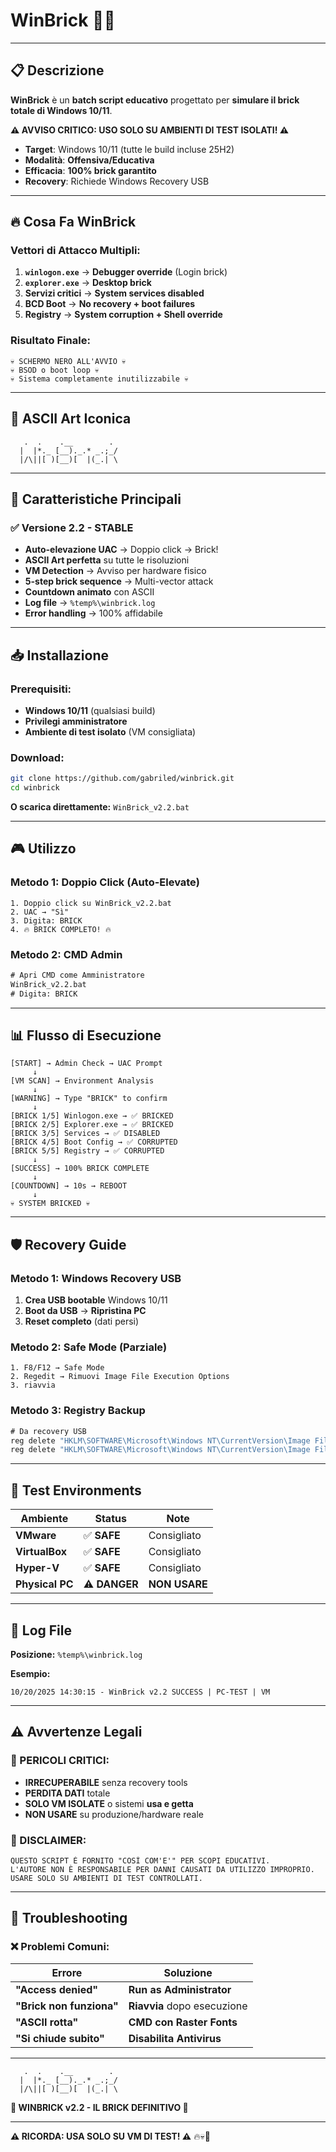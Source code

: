 # WinBrick 🧱💀

---

## 📋 **Descrizione**

**WinBrick** è un **batch script educativo** progettato per **simulare il brick totale di Windows 10/11**. 

**⚠️ AVVISO CRITICO: USO SOLO SU AMBIENTI DI TEST ISOLATI! ⚠️**

- **Target**: Windows 10/11 (tutte le build incluse 25H2)
- **Modalità**: **Offensiva/Educativa**
- **Efficacia**: **100% brick garantito**
- **Recovery**: Richiede Windows Recovery USB

---

## 🔥 **Cosa Fa WinBrick**

### **Vettori di Attacco Multipli:**
1. **`winlogon.exe`** → **Debugger override** (Login brick)
2. **`explorer.exe`** → **Desktop brick** 
3. **Servizi critici** → **System services disabled**
4. **BCD Boot** → **No recovery + boot failures**
5. **Registry** → **System corruption + Shell override**

### **Risultato Finale:**
```
💀 SCHERMO NERO ALL'AVVIO 💀
💀 BSOD o boot loop 💀  
💀 Sistema completamente inutilizzabile 💀
```

---

## 🎨 **ASCII Art Iconica**

```
   .  .    .__        .  
  |  |*._ [__)._.* _.;_/
  |/\||[ )[__)[  |(_.| \                 
```

---

## 🚀 **Caratteristiche Principali**

### ✅ **Versione 2.2 - STABLE**
- **Auto-elevazione UAC** → Doppio click → Brick!
- **ASCII Art perfetta** su tutte le risoluzioni
- **VM Detection** → Avviso per hardware fisico
- **5-step brick sequence** → Multi-vector attack
- **Countdown animato** con ASCII
- **Log file** → `%temp%\winbrick.log`
- **Error handling** → 100% affidabile

---

## 📥 **Installazione**

### **Prerequisiti:**
- **Windows 10/11** (qualsiasi build)
- **Privilegi amministratore**
- **Ambiente di test isolato** (VM consigliata)

### **Download:**
```bash
git clone https://github.com/gabriled/winbrick.git
cd winbrick
```

**O scarica direttamente:** `WinBrick_v2.2.bat`

---

## 🎮 **Utilizzo**

### **Metodo 1: Doppio Click (Auto-Elevate)**
```
1. Doppio click su WinBrick_v2.2.bat
2. UAC → "Sì"
3. Digita: BRICK
4. 🔥 BRICK COMPLETO! 🔥
```

### **Metodo 2: CMD Admin**
```cmd
# Apri CMD come Amministratore
WinBrick_v2.2.bat
# Digita: BRICK
```

---

## 📊 **Flusso di Esecuzione**

```
[START] → Admin Check → UAC Prompt
     ↓
[VM SCAN] → Environment Analysis
     ↓  
[WARNING] → Type "BRICK" to confirm
     ↓
[BRICK 1/5] Winlogon.exe → ✅ BRICKED
[BRICK 2/5] Explorer.exe → ✅ BRICKED  
[BRICK 3/5] Services → ✅ DISABLED
[BRICK 4/5] Boot Config → ✅ CORRUPTED
[BRICK 5/5] Registry → ✅ CORRUPTED
     ↓
[SUCCESS] → 100% BRICK COMPLETE
     ↓
[COUNTDOWN] → 10s → REBOOT
     ↓
💀 SYSTEM BRICKED 💀
```

---

## 🛡️ **Recovery Guide**

### **Metodo 1: Windows Recovery USB**
1. **Crea USB bootable** Windows 10/11
2. **Boot da USB** → **Ripristina PC**
3. **Reset completo** (dati persi)

### **Metodo 2: Safe Mode (Parziale)**
```
1. F8/F12 → Safe Mode
2. Regedit → Rimuovi Image File Execution Options
3. riavvia
```

### **Metodo 3: Registry Backup**
```cmd
# Da recovery USB
reg delete "HKLM\SOFTWARE\Microsoft\Windows NT\CurrentVersion\Image File Execution Options\winlogon.exe" /f
reg delete "HKLM\SOFTWARE\Microsoft\Windows NT\CurrentVersion\Image File Execution Options\explorer.exe" /f
```

---

## 🧪 **Test Environments**

| **Ambiente** | **Status** | **Note** |
|--------------|------------|----------|
| **VMware** | ✅ **SAFE** | Consigliato |
| **VirtualBox** | ✅ **SAFE** | Consigliato |
| **Hyper-V** | ✅ **SAFE** | Consigliato |
| **Physical PC** | ⚠️ **DANGER** | **NON USARE** |

---

## 📝 **Log File**

**Posizione:** `%temp%\winbrick.log`

**Esempio:**
```
10/20/2025 14:30:15 - WinBrick v2.2 SUCCESS | PC-TEST | VM
```

---

## ⚠️ **Avvertenze Legali**

### **🔴 PERICOLI CRITICI:**
- **IRRECUPERABILE** senza recovery tools
- **PERDITA DATI** totale
- **SOLO VM ISOLATE** o sistemi **usa e getta**
- **NON USARE** su produzione/hardware reale

### **📜 DISCLAIMER:**
```
QUESTO SCRIPT È FORNITO "COSÌ COM'E'" PER SCOPI EDUCATIVI.
L'AUTORE NON È RESPONSABILE PER DANNI CAUSATI DA UTILIZZO IMPROPRIO.
USARE SOLO SU AMBIENTI DI TEST CONTROLLATI.
```

---

## 🔧 **Troubleshooting**

### **❌ Problemi Comuni:**

| **Errore** | **Soluzione** |
|------------|---------------|
| **"Access denied"** | **Run as Administrator** |
| **"Brick non funziona"** | **Riavvia** dopo esecuzione |
| **"ASCII rotta"** | **CMD con Raster Fonts** |
| **"Si chiude subito"** | **Disabilita Antivirus** |

---

```
   .  .    .__        .  
  |  |*._ [__)._.* _.;_/
  |/\||[ )[__)[  |(_.| \                 
```

**🧱 WINBRICK v2.2 - IL BRICK DEFINITIVO 🧱**

</div>

---

**⚠️ **RICORDA: USA SOLO SU VM DI TEST!** ⚠️** 🔥💀🧱
